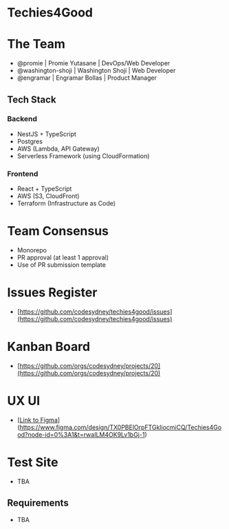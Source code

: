 # Techies4Good

# The Team
* @promie | Promie Yutasane | DevOps/Web Developer
* @washington-shoji | Washington Shoji | Web Developer
* @engramar | Engramar Bollas | Product Manager

## Tech Stack
### Backend
* NestJS + TypeScript
* Postgres
* AWS (Lambda, API Gateway)
* Serverless Framework (using CloudFormation)

### Frontend
* React + TypeScript
* AWS (S3, CloudFront)
* Terraform (Infrastructure as Code)

# Team Consensus
* Monorepo
* PR approval (at least 1 approval)
* Use of PR submission template

# Issues Register
* [https://github.com/codesydney/techies4good/issues](https://github.com/codesydney/techies4good/issues)

# Kanban Board
* [https://github.com/orgs/codesydney/projects/20](https://github.com/orgs/codesydney/projects/20)

# UX UI
* [[Link to Figma](https://www.figma.com/file/DyT6QcKPcTSnDlm4tKMhWW/USTAA-Directory?type=design&node-id=0-1&mode=design&t=SDr6JpXOMT8gbvj7-0)](https://www.figma.com/design/TX0PBElOrpFTGkliocmiCQ/Techies4Good?node-id=0%3A1&t=rwaILM4OK9Lv1bGj-1)

# Test Site
* TBA

## Requirements
* TBA
